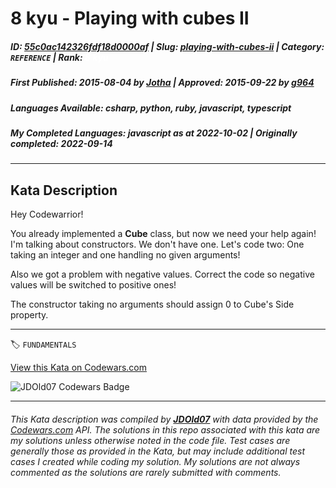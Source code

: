 # 8 kyu - Playing with cubes II

##### **ID**: [55c0ac142326fdf18d0000af](https://www.codewars.com/kata/55c0ac142326fdf18d0000af) | **Slug**: [playing-with-cubes-ii](https://www.codewars.com/kata/55c0ac142326fdf18d0000af) | **Category**: `REFERENCE` | **Rank**: <span style="color:white">8 kyu</span>

##### **First Published**: 2015-08-04 ***by*** [Jotha](https://www.codewars.com/users/Jotha) | **Approved**: 2015-09-22 ***by*** [g964](https://www.codewars.com/users/g964)

##### **Languages Available**: csharp, python, ruby, javascript, typescript

##### **My Completed Languages**: javascript ***as at*** 2022-10-02 | **Originally completed**: 2022-09-14

---

## Kata Description


Hey Codewarrior! 



You already implemented a <b>Cube</b> class, but now we need your help again! I'm talking about constructors. We don't have one. Let's code two: One taking an integer and one handling no given arguments!





Also we got a problem with negative values. Correct the code so negative values will be switched to positive ones!



The constructor taking no arguments should assign 0 to Cube's Side property.



---


🏷 `FUNDAMENTALS`


[View this Kata on Codewars.com](https://www.codewars.com/kata/55c0ac142326fdf18d0000af)

![](https://www.codewars.com/users/jdold07/badges/large "JDOld07 Codewars Badge")

---

###### *This Kata description was compiled by [**JDOld07**](https://tpstech.dev) with data provided by the [Codewars.com](https://www.codewars.com) API.  The solutions in this repo associated with this kata are my solutions unless otherwise noted in the code file.  Test cases are generally those as provided in the Kata, but may include additional test cases I created while coding my solution.  My solutions are not always commented as the solutions are rarely submitted with comments.*
